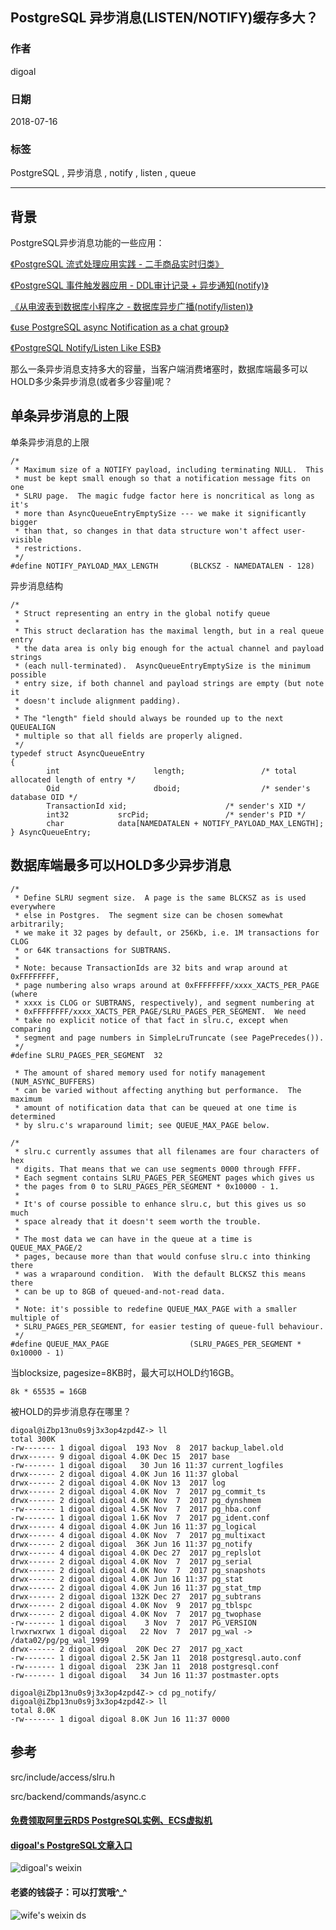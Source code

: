 ## PostgreSQL 异步消息(LISTEN/NOTIFY)缓存多大？  
                                                                     
### 作者                                                                     
digoal                                                                     
                                                                     
### 日期                                                                     
2018-07-16  
                                                                     
### 标签                                                                     
PostgreSQL , 异步消息 , notify , listen , queue     
                                                                     
----                                                                     
                                                                     
## 背景     
PostgreSQL异步消息功能的一些应用：  
  
[《PostgreSQL 流式处理应用实践 - 二手商品实时归类》](../201807/20180713_03.md)    
  
[《PostgreSQL 事件触发器应用 - DDL审计记录 + 异步通知(notify)》](../201709/20170925_02.md)    
  
[《从电波表到数据库小程序之 - 数据库异步广播(notify/listen)》](../201701/20170116_01.md)    
  
[《use PostgreSQL async Notification as a chat group》](../201505/20150525_04.md)    
  
[《PostgreSQL Notify/Listen Like ESB》](../201111/20111122_01.md)    
  
那么一条异步消息支持多大的容量，当客户端消费堵塞时，数据库端最多可以HOLD多少条异步消息(或者多少容量)呢？  
  
## 单条异步消息的上限  
单条异步消息的上限  
  
```  
/*  
 * Maximum size of a NOTIFY payload, including terminating NULL.  This  
 * must be kept small enough so that a notification message fits on one  
 * SLRU page.  The magic fudge factor here is noncritical as long as it's  
 * more than AsyncQueueEntryEmptySize --- we make it significantly bigger  
 * than that, so changes in that data structure won't affect user-visible  
 * restrictions.  
 */  
#define NOTIFY_PAYLOAD_MAX_LENGTH       (BLCKSZ - NAMEDATALEN - 128)  
```  
  
异步消息结构  
  
```  
/*  
 * Struct representing an entry in the global notify queue  
 *  
 * This struct declaration has the maximal length, but in a real queue entry  
 * the data area is only big enough for the actual channel and payload strings  
 * (each null-terminated).  AsyncQueueEntryEmptySize is the minimum possible  
 * entry size, if both channel and payload strings are empty (but note it  
 * doesn't include alignment padding).  
 *  
 * The "length" field should always be rounded up to the next QUEUEALIGN  
 * multiple so that all fields are properly aligned.  
 */  
typedef struct AsyncQueueEntry  
{  
        int                     length;                 /* total allocated length of entry */  
        Oid                     dboid;                  /* sender's database OID */  
        TransactionId xid;                      /* sender's XID */  
        int32           srcPid;                 /* sender's PID */  
        char            data[NAMEDATALEN + NOTIFY_PAYLOAD_MAX_LENGTH];  
} AsyncQueueEntry;  
```  
  
## 数据库端最多可以HOLD多少异步消息  
  
```  
/*  
 * Define SLRU segment size.  A page is the same BLCKSZ as is used everywhere  
 * else in Postgres.  The segment size can be chosen somewhat arbitrarily;  
 * we make it 32 pages by default, or 256Kb, i.e. 1M transactions for CLOG  
 * or 64K transactions for SUBTRANS.  
 *  
 * Note: because TransactionIds are 32 bits and wrap around at 0xFFFFFFFF,  
 * page numbering also wraps around at 0xFFFFFFFF/xxxx_XACTS_PER_PAGE (where  
 * xxxx is CLOG or SUBTRANS, respectively), and segment numbering at  
 * 0xFFFFFFFF/xxxx_XACTS_PER_PAGE/SLRU_PAGES_PER_SEGMENT.  We need  
 * take no explicit notice of that fact in slru.c, except when comparing  
 * segment and page numbers in SimpleLruTruncate (see PagePrecedes()).  
 */  
#define SLRU_PAGES_PER_SEGMENT  32  
```  
  
```  
 * The amount of shared memory used for notify management (NUM_ASYNC_BUFFERS)  
 * can be varied without affecting anything but performance.  The maximum  
 * amount of notification data that can be queued at one time is determined  
 * by slru.c's wraparound limit; see QUEUE_MAX_PAGE below.  
```  
  
  
```  
/*  
 * slru.c currently assumes that all filenames are four characters of hex  
 * digits. That means that we can use segments 0000 through FFFF.  
 * Each segment contains SLRU_PAGES_PER_SEGMENT pages which gives us  
 * the pages from 0 to SLRU_PAGES_PER_SEGMENT * 0x10000 - 1.  
 *  
 * It's of course possible to enhance slru.c, but this gives us so much  
 * space already that it doesn't seem worth the trouble.  
 *  
 * The most data we can have in the queue at a time is QUEUE_MAX_PAGE/2  
 * pages, because more than that would confuse slru.c into thinking there  
 * was a wraparound condition.  With the default BLCKSZ this means there  
 * can be up to 8GB of queued-and-not-read data.  
 *  
 * Note: it's possible to redefine QUEUE_MAX_PAGE with a smaller multiple of  
 * SLRU_PAGES_PER_SEGMENT, for easier testing of queue-full behaviour.  
 */  
#define QUEUE_MAX_PAGE                  (SLRU_PAGES_PER_SEGMENT * 0x10000 - 1)  
```  
  
当blocksize, pagesize=8KB时，最大可以HOLD约16GB。  
  
```  
8k * 65535 = 16GB  
```  
  
被HOLD的异步消息存在哪里？  
  
```  
digoal@iZbp13nu0s9j3x3op4zpd4Z-> ll  
total 300K  
-rw------- 1 digoal digoal  193 Nov  8  2017 backup_label.old  
drwx------ 9 digoal digoal 4.0K Dec 15  2017 base  
-rw------- 1 digoal digoal   30 Jun 16 11:37 current_logfiles  
drwx------ 2 digoal digoal 4.0K Jun 16 11:37 global  
drwx------ 2 digoal digoal 4.0K Nov 13  2017 log  
drwx------ 2 digoal digoal 4.0K Nov  7  2017 pg_commit_ts  
drwx------ 2 digoal digoal 4.0K Nov  7  2017 pg_dynshmem  
-rw------- 1 digoal digoal 4.5K Nov  7  2017 pg_hba.conf  
-rw------- 1 digoal digoal 1.6K Nov  7  2017 pg_ident.conf  
drwx------ 4 digoal digoal 4.0K Jun 16 11:37 pg_logical  
drwx------ 4 digoal digoal 4.0K Nov  7  2017 pg_multixact  
drwx------ 2 digoal digoal  36K Jun 16 11:37 pg_notify  
drwx------ 4 digoal digoal 4.0K Dec 27  2017 pg_replslot  
drwx------ 2 digoal digoal 4.0K Nov  7  2017 pg_serial  
drwx------ 2 digoal digoal 4.0K Nov  7  2017 pg_snapshots  
drwx------ 2 digoal digoal 4.0K Jun 16 11:37 pg_stat  
drwx------ 2 digoal digoal 4.0K Jun 16 11:37 pg_stat_tmp  
drwx------ 2 digoal digoal 132K Dec 27  2017 pg_subtrans  
drwx------ 2 digoal digoal 4.0K Nov  9  2017 pg_tblspc  
drwx------ 2 digoal digoal 4.0K Nov  7  2017 pg_twophase  
-rw------- 1 digoal digoal    3 Nov  7  2017 PG_VERSION  
lrwxrwxrwx 1 digoal digoal   22 Nov  7  2017 pg_wal -> /data02/pg/pg_wal_1999  
drwx------ 2 digoal digoal  20K Dec 27  2017 pg_xact  
-rw------- 1 digoal digoal 2.5K Jan 11  2018 postgresql.auto.conf  
-rw------- 1 digoal digoal  23K Jan 11  2018 postgresql.conf  
-rw------- 1 digoal digoal   34 Jun 16 11:37 postmaster.opts  
  
digoal@iZbp13nu0s9j3x3op4zpd4Z-> cd pg_notify/  
digoal@iZbp13nu0s9j3x3op4zpd4Z-> ll  
total 8.0K  
-rw------- 1 digoal digoal 8.0K Jun 16 11:37 0000  
```  
  
## 参考  
src/include/access/slru.h  
  
src/backend/commands/async.c  
    
  
  
  
  
  
  
  
  
  
  
  
  
  
#### [免费领取阿里云RDS PostgreSQL实例、ECS虚拟机](https://free.aliyun.com/ "57258f76c37864c6e6d23383d05714ea")
  
  
#### [digoal's PostgreSQL文章入口](https://github.com/digoal/blog/blob/master/README.md "22709685feb7cab07d30f30387f0a9ae")
  
  
![digoal's weixin](../pic/digoal_weixin.jpg "f7ad92eeba24523fd47a6e1a0e691b59")
  
  
#### 老婆的钱袋子：可以打赏哦^_^  
![wife's weixin ds](../pic/wife_weixin_ds.jpg "acd5cce1a143ef1d6931b1956457bc9f")
  
